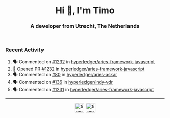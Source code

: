 <h1 align="center">Hi 👋, I'm Timo</h1>
<h3 align="center">A developer from Utrecht, The Netherlands</h3>
<br/>
<!-- https://github.com/rahuldkjain/github-profile-readme-generator --!>

<!--  <p align="left"><img src="https://github-readme-stats.vercel.app/api?username=timoglastra&show_icons=true&count_private=true&" alt="timoglastra" /></p> --!>

<!--
Github language stats
<p align="left"><img src="https://github-readme-stats.vercel.app/api/top-langs/?username=timoglastra&layout=compact" alt="timoglastra" /><p>
-->

<!-- Codestats language stats -->
<!-- <p align="left"><img src="https://codestats-readme.vercel.app/api/top-langs/?username=timoglastra&layout=compact&language_count=12" alt="timoglastra" /><p>    --!>
  
<h3>Recent Activity</h3>

<!--START_SECTION:activity-->
1. 🗣 Commented on [#1232](https://github.com/hyperledger/aries-framework-javascript/issues/1232) in [hyperledger/aries-framework-javascript](https://github.com/hyperledger/aries-framework-javascript)
2. 💪 Opened PR [#1232](https://github.com/hyperledger/aries-framework-javascript/pull/1232) in [hyperledger/aries-framework-javascript](https://github.com/hyperledger/aries-framework-javascript)
3. 🗣 Commented on [#80](https://github.com/hyperledger/aries-askar/issues/80) in [hyperledger/aries-askar](https://github.com/hyperledger/aries-askar)
4. 🗣 Commented on [#136](https://github.com/hyperledger/indy-vdr/issues/136) in [hyperledger/indy-vdr](https://github.com/hyperledger/indy-vdr)
5. 🗣 Commented on [#1231](https://github.com/hyperledger/aries-framework-javascript/issues/1231) in [hyperledger/aries-framework-javascript](https://github.com/hyperledger/aries-framework-javascript)
<!--END_SECTION:activity-->

---

<p align="center">
<a href="https://twitter.com/timoglastra" target="blank"><img align="center" src="https://cdn.jsdelivr.net/npm/simple-icons@3.0.1/icons/twitter.svg" alt="timoglastra" height="30" width="30" /></a>
<a href="https://linkedin.com/in/timoglastra" target="blank"><img align="center" src="https://cdn.jsdelivr.net/npm/simple-icons@3.0.1/icons/linkedin.svg" alt="timoglastra" height="30" width="30" /></a>
</p>



